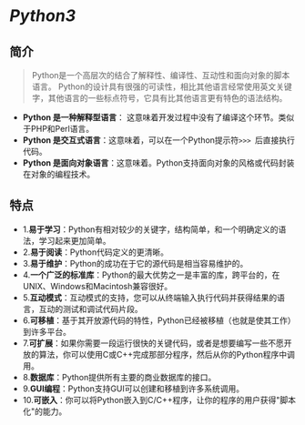 # *Python3*

## 简介

>Python是一个高层次的结合了解释性、编译性、互动性和面向对象的脚本语言。
>Python的设计具有很强的可读性，相比其他语言经常使用英文关键字，其他语言的一些标点符号，它具有比其他语言更有特色的语法结构。

- **Python 是一种解释型语言**： 这意味着开发过程中没有了编译这个环节。类似于PHP和Perl语言。
- **Python 是交互式语言**：这意味着，可以在一个Python提示符`>>> `后直接执行代码。
- **Python 是面向对象语言**：这意味着。Python支持面向对象的风格或代码封装在对象的编程技术。

## 特点

- 1.**易于学习**：Python有相对较少的关键字，结构简单，和一个明确定义的语法，学习起来更加简单。
- 2.**易于阅读**：Python代码定义的更清晰。
- 3.**易于维护**：Python的成功在于它的源代码是相当容易维护的。
- 4.**一个广泛的标准库**：Python的最大优势之一是丰富的库，跨平台的，在UNIX、Windows和Macintosh兼容很好。
- 5.**互动模式**：互动模式的支持，您可以从终端输入执行代码并获得结果的语言，互动的测试和调试代码片段。
- 6.**可移植**：基于其开放源代码的特性，Python已经被移植（也就是使其工作）到许多平台。
- 7.**可扩展**：如果你需要一段运行很快的关键代码，或者是想要编写一些不愿开放的算法，你可以使用C或C++完成那部分程序，然后从你的Python程序中调用。
- 8.**数据库**：Python提供所有主要的商业数据库的接口。
- 9.**GUI编程**：Python支持GUI可以创建和移植到许多系统调用。
- 10.**可嵌入**：你可以将Python嵌入到C/C++程序，让你的程序的用户获得"脚本化"的能力。